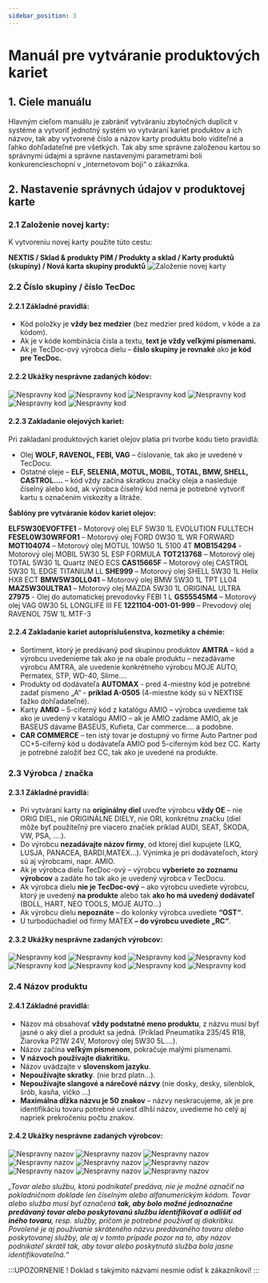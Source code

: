 ```yaml
---
sidebar_position: 3
---
```


# Manuál pre vytváranie produktových kariet

## 1. Ciele manuálu

Hlavným cieľom manuálu je zabrániť vytváraniu zbytočných duplicít v systéme a vytvoriť jednotný systém vo vytváraní kariet produktov a ich názvov, tak aby vytvorené číslo a názov karty produktu bolo viditeľné a ľahko dohľadateľné pre všetkých. Tak aby sme správne založenou kartou so správnymi údajmi a správne nastavenými parametrami boli konkurencieschopní v „internetovom boji“ o zákazníka.

## 2. Nastavenie správnych údajov v produktovej karte

### 2.1 Založenie novej karty:
K vytvoreniu novej karty použite túto cestu:

**NEXTIS / Sklad & produkty PIM / Produkty a sklad / Karty produktů (skupiny) / Nová karta skupiny produktů**
![Založenie novej karty](./img/zalozenie-novej-karty.png)

### 2.2 Číslo skupiny / číslo TecDoc

#### 2.2.1 Základné pravidlá:
- Kód položky je **vždy bez medzier** (bez medzier pred kódom, v kóde a za kódom).
-	Ak je v kóde kombinácia čísla a textu, **text je vždy veľkými písmenami.**
-	Ak je TecDoc-ový výrobca dielu – **číslo skupiny je rovnaké** ako **je kód pre TecDoc.**

#### 2.2.2 Ukážky nesprávne zadaných kódov:


![Nespravny kod](./img/nespravny-kod-1.png)
![Nespravny kod](./img/nespravny-kod-2.png)
![Nespravny kod](./img/nespravny-kod-3.png)
![Nespravny kod](./img/nespravny-kod-4.png)
![Nespravny kod](./img/nespravny-kod-5.png)
![Nespravny kod](./img/nespravny-kod-6.png)

#### 2.2.3 Zakladanie olejových kariet:

Pri zakladaní produktových kariet olejov platia pri tvorbe kódu tieto pravidlá:
-	Olej **WOLF, RAVENOL, FEBI, VAG** – číslovanie, tak ako je uvedené v TecDocu.
-	Ostatné oleje – **ELF, SELENIA, MOTUL, MOBIL, TOTAL, BMW, SHELL, CASTROL....** – kód vždy začína skratkou značky oleja a nasleduje číselný alebo kód, ak výrobca číselný kód nemá je potrebné vytvoriť kartu s označením viskozity a litráže. 

**Šablóny pre vytváranie kódov kariet olejov:**

**ELF5W30EVOFTFE1** – Motorový olej ELF 5W30 1L EVOLUTION FULLTECH **FESEL0W30WRFOR1** – Motorový olej FORD 0W30 1L WR FORWARD
**MOT104074** – Motorový olej MOTUL 10W50 1L 5100 4T
**MOB154294** -  Motorový olej MOBIL 5W30 5L ESP FORMULA
**TOT213768** – Motorový olej TOTAL 5W30 1L Quartz INEO ECS
**CAS15665F** – Motorový olej CASTROL 5W30 1L EDGE TITANIUM LL
**SHE999** – Motorový olej SHELL 5W30 1L Helix HX8 ECT
**BMW5W30LL041** – Motorový olej BMW 5W30 1L TPT LL04
**MAZ5W30ULTRA1** – Motorový olej MAZDA 5W30 1L ORIGINAL ULTRA
**27975** - Olej do automatickej prevodovky FEBI 1 L 
**GS55545M4** – Motorový olej VAG 0W30 5L LONGLIFE III FE 
**1221104-001-01-999** – Prevodový olej RAVENOL 75W 1L MTF-3

#### 2.2.4 Zakladanie kariet autopríslušenstva, kozmetiky a chémie:

- Sortiment, ktorý je predávaný pod skupinou produktov **AMTRA** – kód a výrobcu uvedenieme tak ako je na obale produktu –  nezadávame výrobcu AMTRA, ale uvedenie konkrétneho výrobcu MOJE AUTO, Permatex, STP, WD-40, Slime....
- Produkty od dodávateľa **AUTOMAX** - pred 4-miestny kód je potrebné zadať písmeno „A“ - **príklad A-0505** (4-miestne kódy sú v NEXTISE ťažko dohľadateľné).
- Karty **AMIO** – 5-ciferný kód z katalógu AMIO – výrobca uvedieme tak ako je uvedený v katalógu AMIO – ak je AMIO zadáme AMIO,  ak je BASEUS dávame BASEUS, Kufieta, Car commerce....  a podobne.
- **CAR COMMERCE** – ten istý tovar je dostupný vo firme Auto Partner pod CC+5-ciferný kód u dodávateľa AMIO pod 5-ciferným kód bez CC. Karty je potrebné založiť bez CC, tak ako je uvedené na produkte.

### 2.3 Výrobca / značka

#### 2.3.1 Základné pravidlá:

-	Pri vytváraní karty na **originálny diel** uveďte výrobcu **vždy OE** – nie ORIG DIEL, nie ORIGINÁLNE DIELY, nie ORI, konkrétnu značku (diel môže byť použiteľný pre viacero značiek príklad AUDI, SEAT, ŠKODA, VW, PSA, ....).
-	Do výrobcu **nezadávajte názov firmy**, od ktorej diel kupujete (LKQ, LUSJA, PANACEA, BARDI,MATEX...). Výnimka je pri dodávateľoch, ktorý sú aj výrobcami, napr. AMIO.
-	Ak je výrobca dielu TecDoc-ový – výrobcu **vyberiete zo zoznamu výrobcov** a zadáte ho tak ako je uvedený výrobca v TecDocu.
-	Ak výrobca dielu **nie je TecDoc-ový** – ako výrobcu uvediete výrobcu, ktorý je uvedený **na produkte** alebo tak **ako ho má uvedený dodávateľ** (BOLL, HART, NEO TOOLS, MOJE AUTO...)
-	Ak výrobcu dielu **nepoznáte** – do kolonky výrobca uvediete **“OST“**.
-	U turbodúchadiel od firmy MATEX **– do výrobcu uvediete „RC“**.

#### 2.3.2 Ukážky nesprávne zadaných výrobcov:

![Nespravny kod](./img/nespravny-vyrobca-1.png)
![Nespravny kod](./img/nespravny-vyrobca-2.png)
![Nespravny kod](./img/nespravny-vyrobca-3.png)
![Nespravny kod](./img/nespravny-vyrobca-4.png)
![Nespravny kod](./img/nespravny-vyrobca-5.png)
![Nespravny kod](./img/nespravny-vyrobca-6.png)
![Nespravny kod](./img/nespravny-vyrobca-7.png)
![Nespravny kod](./img/nespravny-vyrobca-8.png)

### 2.4 Názov produktu

#### 2.4.1 Základné pravidlá:

-	Názov má obsahovať **vždy podstatné meno produktu**, z názvu musí byť jasné o aký diel a produkt sa jedná. (Príklad Pneumatika 235/45 R18, Žiarovka P21W 24V, Motorový olej 5W30 5L....).
-	Názov začína **veľkým písmenom**, pokračuje malými písmenami. 
-	**V názvoch používajte diakritiku.**
-	Názov uvádzajte v **slovenskom jazyku**.
-	**Nepoužívajte skratky**. (nie brzd platn...).
-	**Nepoužívajte slangové a nárečové názvy** (nie dosky, desky, silenblok, šrób, kasňa, vičko ...)
-	**Maximálna dĺžka názvu je 50 znakov** – názvy neskracujeme, ak je pre identifikáciu tovaru potrebné uviesť dlhší názov, uvedieme ho celý aj napriek prekročeniu počtu znakov. 

#### 2.4.2 Ukážky nesprávne zadaných výrobcov:

![Nespravny nazov](./img/nespravny-nazov-1.png)
![Nespravny nazov](./img/nespravny-nazov-2.png)
![Nespravny nazov](./img/nespravny-nazov-3.png)
![Nespravny nazov](./img/nespravny-nazov-4.png)
![Nespravny nazov](./img/nespravny-nazov-5.png)
![Nespravny nazov](./img/nespravny-nazov-6.png)
![Nespravny nazov](./img/nespravny-nazov-7.png)
![Nespravny nazov](./img/nespravny-nazov-8.png)
![Nespravny nazov](./img/nespravny-nazov-9.png)

*„Tovar alebo službu, ktorú podnikateľ predáva, nie je možné označiť na pokladničnom doklade len číselným alebo alfanumerickým kódom. Tovar alebo služba musí byť označená **tak, aby bolo možné jednoznačne predávaný tovar alebo poskytovanú službu identifikovať a odlíšiť od iného tovaru**, resp. služby, pričom je potrebné používať aj diakritiku. Povolené je aj používanie skráteného názvu predávaného tovaru alebo poskytovanej služby, ale aj v tomto prípade pozor na to, aby názov podnikateľ skrátil tak, aby tovar alebo poskytnutá služba bola jasne identifikovateľná.“*

:::UPOZORNENIE !
Doklad s takýmito názvami nesmie odísť k zákazníkovi!
:::